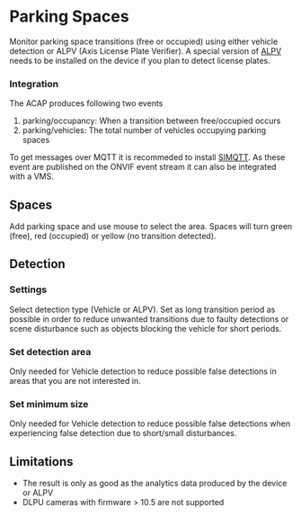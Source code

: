 # Parking Spaces
Monitor parking space transitions (free or occupied) using either vehicle detection or ALPV (Axis License Plate Verifier).  A special version of [ALPV](https://www.axis.com/sv-se/products/axis-license-plate-verifier) needs to be installed on the device if you plan to detect license plates.

### Integration
The ACAP produces following two events
1. parking/occupancy:  When a transition between free/occupied occurs
2. parking/vehicles: The total number of vehicles occupying parking spaces

To get messages over MQTT it is recommeded to install [SIMQTT](https://github.com/pandosme/acaps/tree/master/simqtt).
As these event are published on the ONVIF event stream it can also be integrated with a VMS.

## Spaces
Add parking space and use mouse to select the area.  Spaces will turn green (free), red (occupied) or yellow (no transition detected).

## Detection

### Settings
Select detection type (Vehicle or ALPV).  Set as long transition period as possible in order to reduce unwanted transitions due to faulty detections or scene disturbance such as objects blocking the vehicle for short periods.

### Set detection area
Only needed for Vehicle detection to reduce possible false detections in areas that you are not interested in.

### Set minimum size
Only needed for Vehicle detection to reduce possible false detections when experiencing false detection due to short/small disturbances.

## Limitations
* The result is only as good as the analytics data produced by the device or ALPV
* DLPU cameras with firmware > 10.5 are not supported
